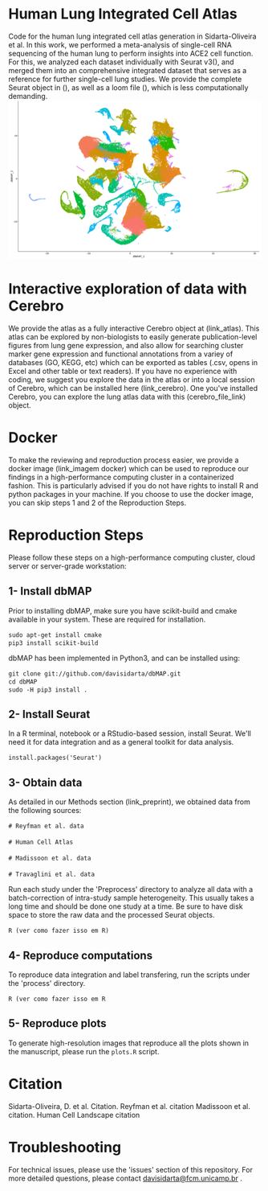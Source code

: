 # Human Lung Integrated Cell Atlas
  Code for the human lung integrated cell atlas generation in Sidarta-Oliveira et al. In this work, we performed a meta-analysis of single-cell RNA sequencing of the human lung to perform insights into ACE2 cell function. For this, we analyzed each dataset individually with Seurat v3(), and merged them into an comprehensive integrated dataset that serves as a reference for further single-cell lung studies. We provide the complete Seurat object in (), as well as a loom file (), which is less computationally demanding. 
    ![Human Lung Integrated Cell Atlas](https://github.com/davisidarta/humanlung/blob/master/Lung.png)


# Interactive exploration of data with Cerebro
  We provide the atlas as a fully interactive Cerebro object at (link_atlas). This atlas can be explored by non-biologists to easily generate publication-level figures from lung gene expression, and also allow for searching cluster marker gene expression and functional annotations from a variey of databases (GO, KEGG, etc) which can be exported as tables (.csv, opens in Excel and other table or text readers). If you have no experience with coding, we suggest you explore the data in the atlas or into a local session of Cerebro, which can be installed here (link_cerebro). One you've installed Cerebro, you can explore the lung atlas data with this (cerebro_file_link) object. 

# Docker 
  To make the reviewing and reproduction process easier, we provide a docker image (link_imagem docker) which can be used to reproduce our findings in a high-performance computing cluster in a containerized fashion. This is particularly advised if you do not have rights to install R and python packages in your machine. If you choose to use the docker image, you can skip steps 1 and 2 of the Reproduction Steps.

# Reproduction Steps
  Please follow these steps on a high-performance computing cluster, cloud server or server-grade workstation:
  
## 1- Install dbMAP
  Prior to installing dbMAP, make sure you have scikit-build and cmake available in your system. These are required for installation.
  ```
  sudo apt-get install cmake
  pip3 install scikit-build
  ```
dbMAP has been implemented in Python3, and can be installed using:

```
git clone git://github.com/davisidarta/dbMAP.git
cd dbMAP
sudo -H pip3 install .
```
## 2- Install Seurat
  In a R terminal, notebook or a RStudio-based session, install Seurat. We'll need it for data integration and as a general toolkit for data analysis.

```
install.packages('Seurat')
```
## 3- Obtain data
  As detailed in our Methods section (link_preprint), we obtained data from the following sources:
  ```
  # Reyfman et al. data
  
  # Human Cell Atlas
  
  # Madissoon et al. data
  
  # Travaglini et al. data
  
  ```
  
  Run each study under the 'Preprocess' directory to analyze all data with a batch-correction of intra-study sample heterogeneity. This usually takes a long time and should be done one study at a time. Be sure to have disk space to store the raw data and the processed Seurat objects.
  ```
  R (ver como fazer isso em R)
  
  ```
  
## 4- Reproduce computations
  To reproduce data integration and label transfering, run the scripts under the 'process' directory.
  ```
  R (ver como fazer isso em R
  ```

## 5- Reproduce plots

  To generate high-resolution images that reproduce all the plots shown in the manuscript, please run the `plots.R` script.

# Citation
Sidarta-Oliveira, D. et al. Citation.
Reyfman et al. citation
Madissoon et al. citation.
Human Cell Landscape citation

# Troubleshooting
  For technical issues, please use the 'issues' section of this repository. For more detailed questions, please contact davisidarta@fcm.unicamp.br .
